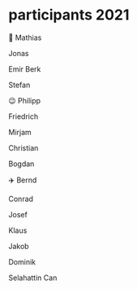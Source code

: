 # participants 2021

:snail: Mathias

Jonas

Emir Berk

Stefan

:wink: Philipp

Friedrich

Mirjam

Christian

Bogdan

:airplane: Bernd

Conrad

Josef

Klaus

Jakob

Dominik

Selahattin Can